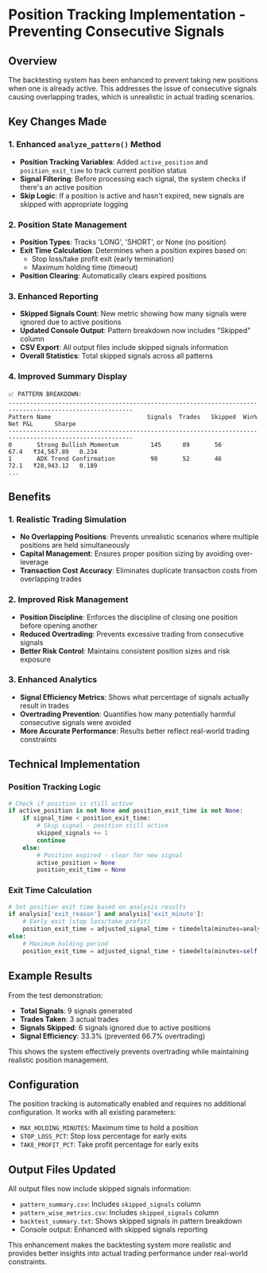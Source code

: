 # Position Tracking Implementation - Preventing Consecutive Signals

## Overview
The backtesting system has been enhanced to prevent taking new positions when one is already active. This addresses the issue of consecutive signals causing overlapping trades, which is unrealistic in actual trading scenarios.

## Key Changes Made

### 1. Enhanced `analyze_pattern()` Method
- **Position Tracking Variables**: Added `active_position` and `position_exit_time` to track current position status
- **Signal Filtering**: Before processing each signal, the system checks if there's an active position
- **Skip Logic**: If a position is active and hasn't expired, new signals are skipped with appropriate logging

### 2. Position State Management
- **Position Types**: Tracks 'LONG', 'SHORT', or None (no position)
- **Exit Time Calculation**: Determines when a position expires based on:
  - Stop loss/take profit exit (early termination)
  - Maximum holding time (timeout)
- **Position Clearing**: Automatically clears expired positions

### 3. Enhanced Reporting
- **Skipped Signals Count**: New metric showing how many signals were ignored due to active positions
- **Updated Console Output**: Pattern breakdown now includes "Skipped" column
- **CSV Export**: All output files include skipped signals information
- **Overall Statistics**: Total skipped signals across all patterns

### 4. Improved Summary Display
```
📈 PATTERN BREAKDOWN:
---------------------------------------------------------------------------------------------------------
Pattern Name                           Signals  Trades   Skipped  Win%   Net P&L      Sharpe   
---------------------------------------------------------------------------------------------------------
0       Strong Bullish Momentum         145      89       56       67.4   ₹34,567.89   0.234
1       ADX Trend Confirmation          98       52       46       72.1   ₹28,943.12   0.189
...
```

## Benefits

### 1. Realistic Trading Simulation
- **No Overlapping Positions**: Prevents unrealistic scenarios where multiple positions are held simultaneously
- **Capital Management**: Ensures proper position sizing by avoiding over-leverage
- **Transaction Cost Accuracy**: Eliminates duplicate transaction costs from overlapping trades

### 2. Improved Risk Management
- **Position Discipline**: Enforces the discipline of closing one position before opening another
- **Reduced Overtrading**: Prevents excessive trading from consecutive signals
- **Better Risk Control**: Maintains consistent position sizes and risk exposure

### 3. Enhanced Analytics
- **Signal Efficiency Metrics**: Shows what percentage of signals actually result in trades
- **Overtrading Prevention**: Quantifies how many potentially harmful consecutive signals were avoided
- **More Accurate Performance**: Results better reflect real-world trading constraints

## Technical Implementation

### Position Tracking Logic
```python
# Check if position is still active
if active_position is not None and position_exit_time is not None:
    if signal_time < position_exit_time:
        # Skip signal - position still active
        skipped_signals += 1
        continue
    else:
        # Position expired - clear for new signal
        active_position = None
        position_exit_time = None
```

### Exit Time Calculation
```python
# Set position exit time based on analysis results
if analysis['exit_reason'] and analysis['exit_minute']:
    # Early exit (stop loss/take profit)
    position_exit_time = adjusted_signal_time + timedelta(minutes=analysis['exit_minute'])
else:
    # Maximum holding period
    position_exit_time = adjusted_signal_time + timedelta(minutes=self.MAX_HOLDING_MINUTES)
```

## Example Results

From the test demonstration:
- **Total Signals**: 9 signals generated
- **Trades Taken**: 3 actual trades
- **Signals Skipped**: 6 signals ignored due to active positions
- **Signal Efficiency**: 33.3% (prevented 66.7% overtrading)

This shows the system effectively prevents overtrading while maintaining realistic position management.

## Configuration
The position tracking is automatically enabled and requires no additional configuration. It works with all existing parameters:
- `MAX_HOLDING_MINUTES`: Maximum time to hold a position
- `STOP_LOSS_PCT`: Stop loss percentage for early exits
- `TAKE_PROFIT_PCT`: Take profit percentage for early exits

## Output Files Updated
All output files now include skipped signals information:
- `pattern_summary.csv`: Includes `skipped_signals` column
- `pattern_wise_metrics.csv`: Includes `skipped_signals` column  
- `backtest_summary.txt`: Shows skipped signals in pattern breakdown
- Console output: Enhanced with skipped signals reporting

This enhancement makes the backtesting system more realistic and provides better insights into actual trading performance under real-world constraints.
